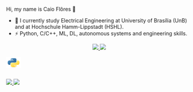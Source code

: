 Hi, my name is Caio Flôres 👋 

 
- 🔭 I currently study Electrical Engineering at University of Brasília (UnB) and at Hochschule Hamm-Lippstadt (HSHL). 
- ⚡ Python, C/C++, ML, DL, autonomous systems and engineering skills. 

<div align = "center">
  <a href="https://github.com/caiocflores">
  <img height = "180em" src = "https://github-readme-stats.vercel.app/api?username=caiocflores&show_icons=true&theme=dark&include_all_commits=true&count_private=true" />
  <img height = "180em" src = "https://github-readme-stats.vercel.app/api/top-langs/?username=caiocflores&layout=compact&langs_count=7&theme=dark" />
</div>
<div style = "display: inline_block"> <br>
  <img align="center" alt="Rafa-Python" height="30" width="40" src="https://raw.githubusercontent.com/devicons/devicon/master/icons/python/python-original.svg">

  </div>
  
  ##
 
<div> 
  <a href="https://discord.gg/wagxzStdcR" target="_blank"> <img src = "https://img.shields.io/badge/Discord-7289DA?style=for-the-badge&logo= discord & logoColor = white "target =" _ blank "> </a> 
  <a href = "mailto:caioflores02@gmail.com"> <img src = "https://img.shields.io/badge/-Gmail-%23333?style=for-the-badge&logo=gmail&logoColor=white" target = "_ blank"> </a>
  <a href="https://www.linkedin.com/caiocflores-45875016a" target="_bla
                                                                   
                                                                
                                                                   
